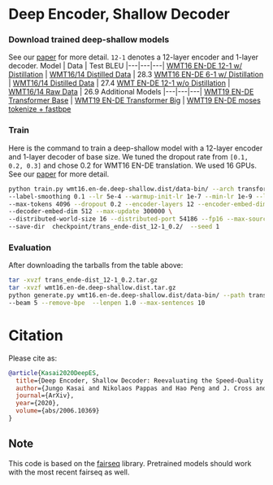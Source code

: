 # Deep Encoder, Shallow Decoder

### Download trained deep-shallow models
See our [paper](https://arxiv.org/abs/2006.10369) for more detail. `12-1` denotes a 12-layer encoder and 1-layer decoder.
Model | Data | Test BLEU
|---|---|---|
 [WMT16 EN-DE 12-1 w/ Distillation](https://drive.google.com/uc?id=1x_G2cjvM1nW5hjAB8-vWxRqtQTlmIaQU) | [WMT16/14 Distilled Data](https://drive.google.com/uc?id=1mNufoynJ9-Zy1kJh2TA_lHm2squji0i9) | 28.3
 [WMT16 EN-DE 6-1 w/ Distillation](https://drive.google.com/uc?id=1oA2aqZlVNj5FarxBlNXEHpBS4lRetTzU) | [WMT16/14 Distilled Data](https://drive.google.com/uc?id=1mNufoynJ9-Zy1kJh2TA_lHm2squji0i9) | 27.4
 [WMT EN-DE 12-1 w/o Distillation](https://drive.google.com/uc?id=1Wup2D318QYBFPW_NKI1mfP_hXOfmUI9r) | [WMT16/14 Raw Data](https://drive.google.com/uc?id=1iO7um-HWoNoRKDtw27YUSgyeubn9uXqj) | 26.9
Additional Models
|---|---|---|
 [WMT19 EN-DE Transformer Base](https://drive.google.com/uc?id=1yT7ZjqfvUYOBXvMjeY8uGRHQFWoSo8Q5) | [WMT19 EN-DE Transformer Big](https://drive.google.com/uc?id=15gAzHeRUCs-QV8vHeTReMPEh1j8excNE) | [WMT19 EN-DE moses tokenize + fastbpe](https://drive.google.com/uc?id=1j6z9fYdlUyOYsh7KJoumRlr1yHczxR5T) 


### Train
Here is the command to train a deep-shallow model with a 12-layer encoder and 1-layer decoder of base size. We tuned the dropout rate from `[0.1, 0.2, 0.3]` and chose 0.2 for WMT16 EN-DE translation. We used 16 GPUs. See our [paper](https://arxiv.org/abs/2006.10369) for more detail.

```bash
python train.py wmt16.en-de.deep-shallow.dist/data-bin/ --arch transformer --share-all-embeddings --criterion label_smoothed_cross_entropy \
--label-smoothing 0.1 --lr 5e-4 --warmup-init-lr 1e-7 --min-lr 1e-9 --lr-scheduler inverse_sqrt --warmup-updates 4000 --optimizer adam --adam-betas '(0.9, 0.98)' \
--max-tokens 4096 --dropout 0.2 --encoder-layers 12 --encoder-embed-dim 512 --decoder-layers 1 \
--decoder-embed-dim 512 --max-update 300000 \
--distributed-world-size 16 --distributed-port 54186 --fp16 --max-source-positions 10000 --max-target-positions 10000 \
--save-dir  checkpoint/trans_ende-dist_12-1_0.2/  --seed 1
```

### Evaluation

After downloading the tarballs from the table above:

```bash
tar -xvzf trans_ende-dist_12-1_0.2.tar.gz
tar -xvzf wmt16.en-de.deep-shallow.dist.tar.gz
python generate.py wmt16.en-de.deep-shallow.dist/data-bin/ --path trans_ende-dist_12-1_0.2/checkpoint_top5_average.pt \
--beam 5 --remove-bpe  --lenpen 1.0 --max-sentences 10
```

# Citation

Please cite as:

```bibtex
@article{Kasai2020DeepES,
  title={Deep Encoder, Shallow Decoder: Reevaluating the Speed-Quality Tradeoff in Machine Translation},
  author={Jungo Kasai and Nikolaos Pappas and Hao Peng and J. Cross and Noah A. Smith},
  journal={ArXiv},
  year={2020},
  volume={abs/2006.10369}
}
```

## Note
This code is based on the [fairseq](https://github.com/pytorch/fairseq/) library. Pretrained models should work with the most recent fairseq as well.
